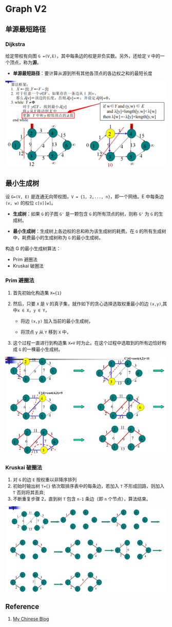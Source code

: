# Graph V2

## 单源最短路径

### Dijkstra

给定带权有向图 `G =(V,E)`，其中每条边的权是非负实数。另外，还给定 `V` 中的一个顶点，称为**源**。

- **单源最短路径**：要计算从源到所有其他各顶点的各边权之和的最短长度

![image-20240603153832024](240524-graph-v2.assets/image-20240603153832024.png)

## 最小生成树

设 `G=(V, E)` 是连通无向带权图，`V = {1, 2,..., n}`，即一个网络。E 中每条边 `(v, w)` 的权位 `c[v][w]`。

- **生成树**：如果 `G` 的子图 `G'` 是一颗包含 `G` 的所有顶点的树，则称 `G'` 为 `G` 的生成树。

- **最小生成树**：生成树上各边权的总和称为该生成树的耗费。在 `G` 的所有生成树中，耗费最小的生成树称为 `G` 的最小生成树。

构造 G 的最小生成树算法：

- Prim 避圈法
- Kruskai 破圈法

### Prim 避圈法

1. 首先初始化构造集 `X={1}`

2. 然后，只要 `X` 是 `V` 的真子集，就作如下的贪心选择选取权重最小的边 `(x,y)`,其中`x ∈ X`，`y ∈ Y`，

   - 将边 `(x,y)` 加入当前的最小生成树， 

   - 将顶点 `y` 从 `Y` 移到 `X` 中，

3. 这个过程一直进行到构造集 `X=V` 时为止。在这个过程中选取到的所有边恰好构成 `G` 的一棵最小生成树。

![image-20240524031646784](./240524-graph-v2.assets/image-20240524031646784.png)

### Kruskai 破圈法

1. 对 `G` 的边 `E` 按权重以非降序排列
2. 初始时输出树 `T={}`  依次取排序表中的每条边，若加入 `T` 不形成回路，则加入 `T` 否则将其丢弃;
3. 不断重复步骤 2，直到树 `T` 包含 `n-1` 条边（即 `n` 个节点），算法结束。

![image-20240524031836951](./240524-graph-v2.assets/image-20240524031836951.png)

## Reference

1. [My Chinese Blog](https://colalinn.github.io/2020/07/07/2020-07-07-algorithm/#more)